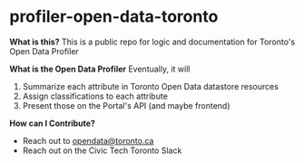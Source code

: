 # profiler-open-data-toronto
**What is this?**
This is a public repo for logic and documentation for Toronto's Open Data Profiler

**What is the Open Data Profiler**
Eventually, it will
1. Summarize each attribute in Toronto Open Data datastore resources
2. Assign classifications to each attribute
3. Present those on the Portal's API (and maybe frontend)

**How can I Contribute?**
- Reach out to opendata@toronto.ca
- Reach out on the Civic Tech Toronto Slack
